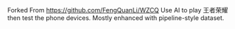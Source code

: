 Forked From https://github.com/FengQuanLi/WZCQ
Use AI to play 王者荣耀 then test the phone devices.
Mostly enhanced with pipeline-style dataset.
